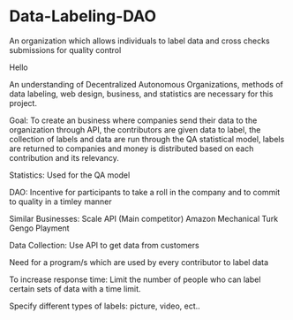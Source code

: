# Data-Labeling-DAO
An organization which allows individuals to label data and cross checks submissions for quality control

Hello

An understanding of Decentralized Autonomous Organizations, methods of data labeling, web design, business, and statistics are necessary for this project.

Goal: To create an business where companies send their data to the organization through API, the contributors are given data to label, the collection of labels and data are run through the QA statistical model, labels are returned to companies and money is distributed based on each contribution and its relevancy. 

Statistics: Used for the QA model

DAO: Incentive for participants to take a roll in the company and to commit to quality in a timley manner

Similar Businesses:
Scale API (Main competitor)
Amazon Mechanical Turk
Gengo
Playment

Data Collection:
Use API to get data from customers

Need for a program/s which are used by every contributor to label data

To increase response time:
Limit the number of people who can label certain sets of data with a time limit. 

Specify different types of labels: picture, video, ect..
